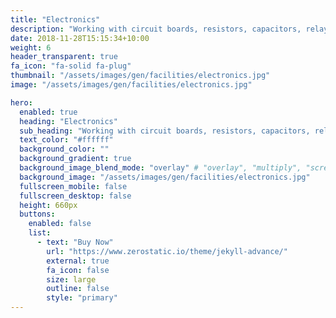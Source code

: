 ```yaml
---
title: "Electronics"
description: "Working with circuit boards, resistors, capacitors, relays and more."
date: 2018-11-28T15:15:34+10:00
weight: 6
header_transparent: true
fa_icon: "fa-solid fa-plug"
thumbnail: "/assets/images/gen/facilities/electronics.jpg"
image: "/assets/images/gen/facilities/electronics.jpg"

hero:
  enabled: true
  heading: "Electronics"
  sub_heading: "Working with circuit boards, resistors, capacitors, relays and more."
  text_color: "#ffffff"
  background_color: ""
  background_gradient: true
  background_image_blend_mode: "overlay" # "overlay", "multiply", "screen"
  background_image: "/assets/images/gen/facilities/electronics.jpg"
  fullscreen_mobile: false
  fullscreen_desktop: false
  height: 660px
  buttons:
    enabled: false
    list:
      - text: "Buy Now"
        url: "https://www.zerostatic.io/theme/jekyll-advance/"
        external: true
        fa_icon: false
        size: large
        outline: false
        style: "primary"
---
```

